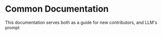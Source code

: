 # Common Documentation

This documentation serves both as a guide for new contributors, and LLM's prompt

